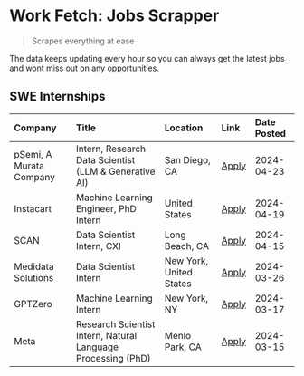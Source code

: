 # Work Fetch: Jobs Scrapper
> Scrapes everything at ease

The data keeps updating every hour so you can always get the latest jobs and wont miss out on any opportunities.

## SWE Internships
<!--START_SECTION:workfetch-->
| Company                 | Title                                                        | Location                | Link                                                                                                                                                                                                                                                                       | Date Posted   |
|:------------------------|:-------------------------------------------------------------|:------------------------|:---------------------------------------------------------------------------------------------------------------------------------------------------------------------------------------------------------------------------------------------------------------------------|:--------------|
| pSemi, A Murata Company | Intern, Research Data Scientist (LLM & Generative AI)        | San Diego, CA           | [Apply](https://www.linkedin.com/jobs/view/intern-research-data-scientist-llm-generative-ai-at-psemi-a-murata-company-3887074168?position=4&pageNum=0&refId=6VAcG9N9FG8d0XjBEB35gg%3D%3D&trackingId=V9ZAz33kDVo8jh87hwa6CQ%3D%3D&trk=public_jobs_jserp-result_search-card) | 2024-04-23    |
| Instacart               | Machine Learning Engineer, PhD Intern                        | United States           | [Apply](https://www.linkedin.com/jobs/view/machine-learning-engineer-phd-intern-at-instacart-3901991739?position=2&pageNum=0&refId=6VAcG9N9FG8d0XjBEB35gg%3D%3D&trackingId=su3pSoiBKf6HXqxE%2FyIN2Q%3D%3D&trk=public_jobs_jserp-result_search-card)                        | 2024-04-19    |
| SCAN                    | Data Scientist Intern, CXI                                   | Long Beach, CA          | [Apply](https://www.linkedin.com/jobs/view/data-scientist-intern-cxi-at-scan-3899690492?position=9&pageNum=0&refId=6VAcG9N9FG8d0XjBEB35gg%3D%3D&trackingId=l0qLoFioWfpYFxxz1QhUKA%3D%3D&trk=public_jobs_jserp-result_search-card)                                          | 2024-04-15    |
| Medidata Solutions      | Data Scientist Intern                                        | New York, United States | [Apply](https://www.linkedin.com/jobs/view/data-scientist-intern-at-medidata-solutions-3810253704?position=8&pageNum=0&refId=6VAcG9N9FG8d0XjBEB35gg%3D%3D&trackingId=KlEzi4RDhQ5R%2B0CGQ5zHJg%3D%3D&trk=public_jobs_jserp-result_search-card)                              | 2024-03-26    |
| GPTZero                 | Machine Learning Intern                                      | New York, NY            | [Apply](https://www.linkedin.com/jobs/view/machine-learning-intern-at-gptzero-3860723963?position=7&pageNum=0&refId=6VAcG9N9FG8d0XjBEB35gg%3D%3D&trackingId=UsCLlQ3UxFilvWzxu7eBnQ%3D%3D&trk=public_jobs_jserp-result_search-card)                                         | 2024-03-17    |
| Meta                    | Research Scientist Intern, Natural Language Processing (PhD) | Menlo Park, CA          | [Apply](https://www.linkedin.com/jobs/view/research-scientist-intern-natural-language-processing-phd-at-meta-3858718375?position=10&pageNum=0&refId=6VAcG9N9FG8d0XjBEB35gg%3D%3D&trackingId=QmZTKJcw4WXA3b7ANoadCw%3D%3D&trk=public_jobs_jserp-result_search-card)         | 2024-03-15    |
<!--END_SECTION:workfetch-->
